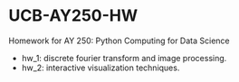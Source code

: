 # UCB-AY250-HW
Homework for AY 250: Python Computing for Data Science

* hw_1: discrete fourier transform and image processing. 
* hw_2: interactive visualization techniques.

